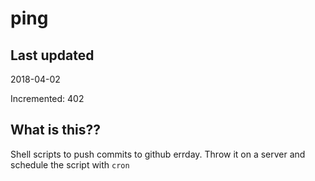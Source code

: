 # ping

## Last updated
2018-04-02

Incremented: 402

## What is this??
Shell scripts to push commits to github errday. Throw it on a server and schedule the script with `cron`
